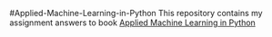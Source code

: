 #Applied-Machine-Learning-in-Python
This repository contains my assignment answers to book [Applied Machine Learning in Python](https://www.amazon.com/Introduction-Machine-Learning-Python-Scientists/dp/1449369413)